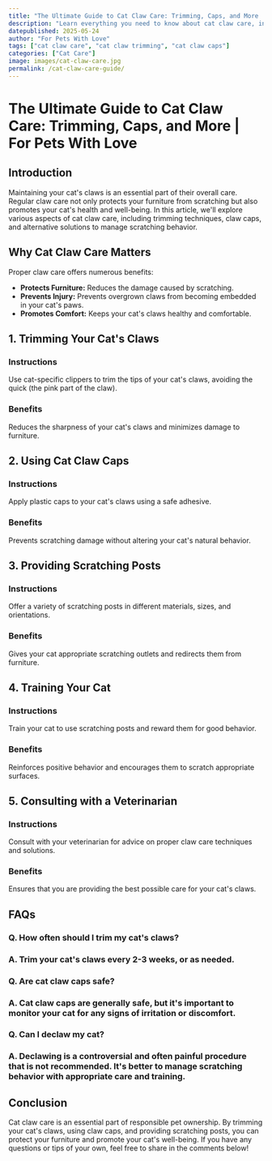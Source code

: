 ```yaml
---
title: "The Ultimate Guide to Cat Claw Care: Trimming, Caps, and More | For Pets With Love"
description: "Learn everything you need to know about cat claw care, including trimming techniques, claw caps, and alternative solutions to protect your furniture."
datepublished: 2025-05-24
author: "For Pets With Love"
tags: ["cat claw care", "cat claw trimming", "cat claw caps"]
categories: ["Cat Care"]
image: images/cat-claw-care.jpg
permalink: /cat-claw-care-guide/
---
```


# The Ultimate Guide to Cat Claw Care: Trimming, Caps, and More | For Pets With Love

## Introduction

Maintaining your cat's claws is an essential part of their overall care. Regular claw care not only protects your furniture from scratching but also promotes your cat's health and well-being. In this article, we'll explore various aspects of cat claw care, including trimming techniques, claw caps, and alternative solutions to manage scratching behavior.

## Why Cat Claw Care Matters

Proper claw care offers numerous benefits:

*   **Protects Furniture:** Reduces the damage caused by scratching.
*   **Prevents Injury:** Prevents overgrown claws from becoming embedded in your cat's paws.
*   **Promotes Comfort:** Keeps your cat's claws healthy and comfortable.

## 1. Trimming Your Cat's Claws

### Instructions

Use cat-specific clippers to trim the tips of your cat's claws, avoiding the quick (the pink part of the claw).

### Benefits

Reduces the sharpness of your cat's claws and minimizes damage to furniture.

## 2. Using Cat Claw Caps

### Instructions

Apply plastic caps to your cat's claws using a safe adhesive.

### Benefits

Prevents scratching damage without altering your cat's natural behavior.

## 3. Providing Scratching Posts

### Instructions

Offer a variety of scratching posts in different materials, sizes, and orientations.

### Benefits

Gives your cat appropriate scratching outlets and redirects them from furniture.

## 4. Training Your Cat

### Instructions

Train your cat to use scratching posts and reward them for good behavior.

### Benefits

Reinforces positive behavior and encourages them to scratch appropriate surfaces.

## 5. Consulting with a Veterinarian

### Instructions

Consult with your veterinarian for advice on proper claw care techniques and solutions.

### Benefits

Ensures that you are providing the best possible care for your cat's claws.

## FAQs

### Q. How often should I trim my cat's claws?

### A. Trim your cat's claws every 2-3 weeks, or as needed.

### Q. Are cat claw caps safe?

### A. Cat claw caps are generally safe, but it's important to monitor your cat for any signs of irritation or discomfort.

### Q. Can I declaw my cat?

### A. Declawing is a controversial and often painful procedure that is not recommended. It's better to manage scratching behavior with appropriate care and training.

## Conclusion

Cat claw care is an essential part of responsible pet ownership. By trimming your cat's claws, using claw caps, and providing scratching posts, you can protect your furniture and promote your cat's well-being. If you have any questions or tips of your own, feel free to share in the comments below!